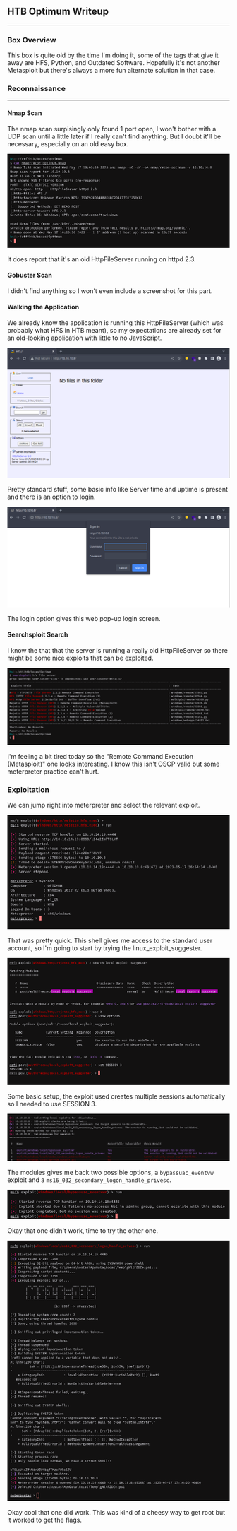 ## HTB Optimum Writeup
---

### Box Overview

This box is quite old by the time I'm doing it, some of the tags that give it away are HFS, Python, and Outdated Software. Hopefully it's not another Metasploit but there's always a more fun alternate solution in that case.


### Reconnaissance
---

#### Nmap Scan

The nmap scan surpisingly only found 1 port open, I won't bother with a UDP scan until a little later if I really can't find anything. But I doubt it'll be necessary, especially on an old easy box. 


![](/docs/images/optimum/20230517160709.png)

It does report that it's an old HttpFileServer running on httpd 2.3.


#### Gobuster Scan

I didn't find anything so I won't even include a screenshot for this part.


#### Walking the Application

We already know the application is running this HttpFileServer (which was probably what HFS in HTB meant), so my expectations are already set for an old-looking application with little to no JavaScript.

![](/docs/images/optimum/20230517162058.png)

Pretty standard stuff, some basic info like Server time and uptime is present and there is an option to login.

![](/docs/images/optimum/20230517162234.png)

The login option gives this web pop-up login screen. 


#### Searchsploit Search

I know the that that the server is running a really old HttpFileServer so there might be some nice exploits that can be exploited.

![](/docs/images/optimum/20230517165522.png)

I'm feeling a bit tired today so the "Remote Command Execution (Metasploit)" one looks interesting. I know this isn't OSCP valid but some meterpreter practice can't hurt.


### Exploitation

We can jump right into meterpreter and select the relevant exploit.

![](/docs/images/optimum/20230517165755.png)

That was pretty quick. This shell gives me access to the standard user account, so I'm going to start by trying the linux_exploit_suggester. 

![](/docs/images/optimum/20230517170953.png)

Some basic setup, the exploit used creates multiple sessions automatically so I needed to use SESSION 3.

![](/docs/images/optimum/20230517171028.png)

The modules gives me back two possible options, a `bypassuac_eventvw` exploit and a `ms16_032_secondary_logon_handle_privesc`.

![](/docs/images/optimum/20230517171527.png)

Okay that one didn't work, time to try the other one.

![](/docs/images/optimum/20230517171641.png)

Okay cool that one did work. This was kind of a cheesy way to get root but it worked to get the flags. 


